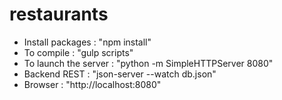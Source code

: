 # restaurants

- Install packages     : "npm install"
- To compile           : "gulp scripts"
- To launch the server : "python -m SimpleHTTPServer 8080"
- Backend REST         : "json-server --watch db.json"
- Browser              : "http://localhost:8080"